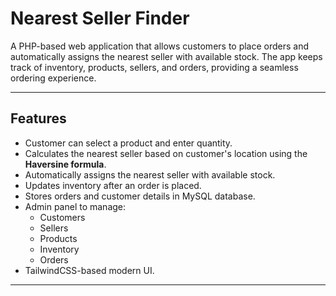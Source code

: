 # Nearest Seller Finder

A PHP-based web application that allows customers to place orders and automatically assigns the nearest seller with available stock. The app keeps track of inventory, products, sellers, and orders, providing a seamless ordering experience.

---

## Features

- Customer can select a product and enter quantity.
- Calculates the nearest seller based on customer's location using the **Haversine formula**.
- Automatically assigns the nearest seller with available stock.
- Updates inventory after an order is placed.
- Stores orders and customer details in MySQL database.
- Admin panel to manage:
  - Customers
  - Sellers
  - Products
  - Inventory
  - Orders
- TailwindCSS-based modern UI.

---


